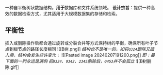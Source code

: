 一种自平衡树状数据结构，**用于**数据库和文件系统领域。
**设计宗旨**：提供一种高效的数据检索方式，尤其适用于大规模数据集的存储和检索。
## 平衡性
插入或删除操作后都会通过旋转或分裂合并等方式保持树的平衡，确保所有叶子节点到根节点的路径长度相同
![[B树.png]]
*结构也不是唯一的，如将`0324`删除又插入后，结构会发生些许变化：*
![[Pasted image 20240207191200.png]]
*即：最下面的一列永远是满的
把`0324`、`0342`、`2345`删除后，`0453`并不会孤立*
![[B树删除.gif]]
